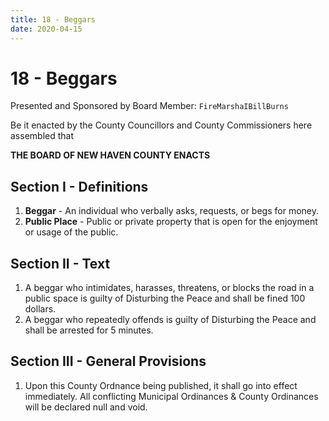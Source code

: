 ```yaml
---
title: 18 - Beggars
date: 2020-04-15
---
```

# 18 - Beggars

Presented and Sponsored by Board Member: `FireMarshaIBillBurns`

Be it enacted by the County Councillors and County Commissioners here assembled that

__**THE BOARD OF NEW HAVEN COUNTY ENACTS**__

<div class="list-county" markdown="1">

## Section I - Definitions

1. **Beggar** - An individual who verbally asks, requests, or begs for money.
2. **Public Place** - Public or private property that is open for the enjoyment or usage of the public.

## Section II - Text

1. A beggar who intimidates, harasses, threatens, or blocks the road in a public space is guilty of Disturbing the Peace and shall be fined 100 dollars.
2. A beggar who repeatedly offends is guilty of Disturbing the Peace and shall be arrested for 5 minutes.

## Section III - General Provisions

1. Upon this County Ordnance being published, it shall go into effect immediately. All conflicting Municipal Ordinances & County Ordinances will be declared null and void.

</div>
